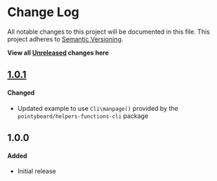# Change Log

All notable changes to this project will be documented in this file.
This project adheres to [Semantic Versioning](http://semver.org/).

**View all [Unreleased][] changes here**

## [1.0.1][]
#### Changed
-   Updated example to use `Cli\manpage()` provided by the `pointybeard/helpers-functions-cli` package

## 1.0.0
#### Added
-   Initial release

[Unreleased]: https://github.com/pointybeard/helpers-functions-cli/compare/1.0.1...integration
[1.0.1]: https://github.com/pointybeard/helpers-functions-cli/compare/1.0.0...1.0.1
